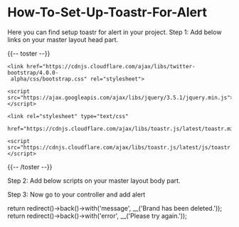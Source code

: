 # How-To-Set-Up-Toastr-For-Alert
Here you can find setup toastr for alert in your project.
Step 1: 
Add below links on your master layout head part.
<head>
  {{-- toster --}}
	
    <link href="https://cdnjs.cloudflare.com/ajax/libs/twitter-bootstrap/4.0.0-
     alpha/css/bootstrap.css" rel="stylesheet">

    <script src="https://ajax.googleapis.com/ajax/libs/jquery/3.5.1/jquery.min.js"></script>

	<link rel="stylesheet" type="text/css"
     href="https://cdnjs.cloudflare.com/ajax/libs/toastr.js/latest/toastr.min.css">

    <script src="https://cdnjs.cloudflare.com/ajax/libs/toastr.js/latest/js/toastr.min.js"></script>
  {{-- /toster --}}
 </head>
 
 Step 2:
 Add below scripts on your master layout body part.
 <script>
  @if(Session::has('message'))
  toastr.options =
  {
  	"closeButton" : true,
  	"progressBar" : true
  }
  		toastr.success("{{ session('message') }}");
  @endif

  @if(Session::has('error'))
  toastr.options =
  {
  	"closeButton" : true,
  	"progressBar" : true
  }
  		toastr.error("{{ session('error') }}");
  @endif

  @if(Session::has('info'))
  toastr.options =
  {
  	"closeButton" : true,
  	"progressBar" : true
  }
  		toastr.info("{{ session('info') }}");
  @endif

  @if(Session::has('warning'))
  toastr.options =
  {
  	"closeButton" : true,
  	"progressBar" : true
  }
  		toastr.warning("{{ session('warning') }}");
  @endif
</script>

Step 3:
Now go to your controller and add alert 

return redirect()->back()->with('message', __('Brand has been deleted.'));
return redirect()->back()->with('error', __('Please try again.'));


